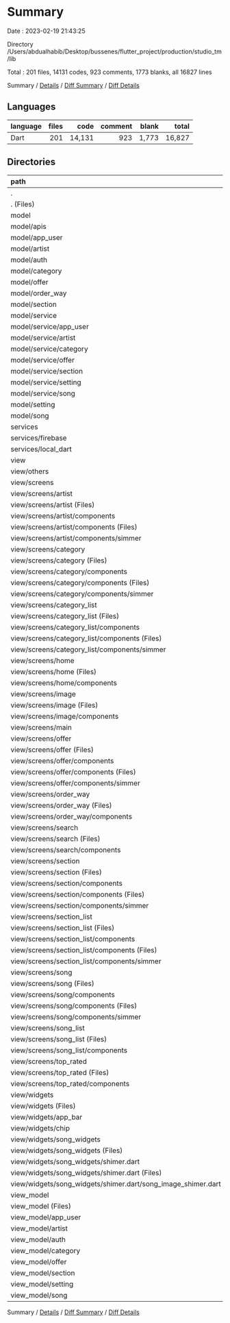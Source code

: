 # Summary

Date : 2023-02-19 21:43:25

Directory /Users/abdualhabib/Desktop/bussenes/flutter_project/production/studio_tm/lib

Total : 201 files,  14131 codes, 923 comments, 1773 blanks, all 16827 lines

Summary / [Details](details.md) / [Diff Summary](diff.md) / [Diff Details](diff-details.md)

## Languages
| language | files | code | comment | blank | total |
| :--- | ---: | ---: | ---: | ---: | ---: |
| Dart | 201 | 14,131 | 923 | 1,773 | 16,827 |

## Directories
| path | files | code | comment | blank | total |
| :--- | ---: | ---: | ---: | ---: | ---: |
| . | 201 | 14,131 | 923 | 1,773 | 16,827 |
| . (Files) | 2 | 184 | 17 | 21 | 222 |
| model | 18 | 1,363 | 51 | 290 | 1,704 |
| model/apis | 2 | 38 | 0 | 9 | 47 |
| model/app_user | 1 | 41 | 1 | 11 | 53 |
| model/artist | 1 | 84 | 2 | 13 | 99 |
| model/auth | 1 | 6 | 0 | 2 | 8 |
| model/category | 1 | 92 | 1 | 13 | 106 |
| model/offer | 1 | 92 | 1 | 16 | 109 |
| model/order_way | 1 | 52 | 1 | 12 | 65 |
| model/section | 1 | 70 | 1 | 11 | 82 |
| model/service | 7 | 783 | 41 | 187 | 1,011 |
| model/service/app_user | 1 | 60 | 6 | 18 | 84 |
| model/service/artist | 1 | 121 | 7 | 31 | 159 |
| model/service/category | 1 | 146 | 7 | 34 | 187 |
| model/service/offer | 1 | 134 | 8 | 32 | 174 |
| model/service/section | 1 | 135 | 7 | 31 | 173 |
| model/service/setting | 1 | 66 | 0 | 16 | 82 |
| model/service/song | 1 | 121 | 6 | 25 | 152 |
| model/setting | 1 | 18 | 0 | 4 | 22 |
| model/song | 1 | 87 | 3 | 12 | 102 |
| services | 4 | 217 | 31 | 61 | 309 |
| services/firebase | 3 | 187 | 31 | 53 | 271 |
| services/local_dart | 1 | 30 | 0 | 8 | 38 |
| view | 159 | 10,338 | 637 | 918 | 11,893 |
| view/others | 11 | 821 | 52 | 139 | 1,012 |
| view/screens | 118 | 7,570 | 422 | 634 | 8,626 |
| view/screens/artist | 9 | 564 | 69 | 53 | 686 |
| view/screens/artist (Files) | 1 | 10 | 0 | 3 | 13 |
| view/screens/artist/components | 8 | 554 | 69 | 50 | 673 |
| view/screens/artist/components (Files) | 6 | 429 | 68 | 41 | 538 |
| view/screens/artist/components/simmer | 2 | 125 | 1 | 9 | 135 |
| view/screens/category | 10 | 705 | 68 | 60 | 833 |
| view/screens/category (Files) | 1 | 10 | 0 | 3 | 13 |
| view/screens/category/components | 9 | 695 | 68 | 57 | 820 |
| view/screens/category/components (Files) | 7 | 554 | 68 | 48 | 670 |
| view/screens/category/components/simmer | 2 | 141 | 0 | 9 | 150 |
| view/screens/category_list | 10 | 576 | 12 | 49 | 637 |
| view/screens/category_list (Files) | 1 | 40 | 0 | 5 | 45 |
| view/screens/category_list/components | 9 | 536 | 12 | 44 | 592 |
| view/screens/category_list/components (Files) | 7 | 476 | 12 | 38 | 526 |
| view/screens/category_list/components/simmer | 2 | 60 | 0 | 6 | 66 |
| view/screens/home | 15 | 1,004 | 36 | 80 | 1,120 |
| view/screens/home (Files) | 1 | 25 | 0 | 4 | 29 |
| view/screens/home/components | 14 | 979 | 36 | 76 | 1,091 |
| view/screens/image | 2 | 53 | 0 | 9 | 62 |
| view/screens/image (Files) | 1 | 35 | 0 | 5 | 40 |
| view/screens/image/components | 1 | 18 | 0 | 4 | 22 |
| view/screens/main | 1 | 124 | 7 | 9 | 140 |
| view/screens/offer | 11 | 513 | 56 | 58 | 627 |
| view/screens/offer (Files) | 1 | 24 | 0 | 3 | 27 |
| view/screens/offer/components | 10 | 489 | 56 | 55 | 600 |
| view/screens/offer/components (Files) | 8 | 391 | 53 | 43 | 487 |
| view/screens/offer/components/simmer | 2 | 98 | 3 | 12 | 113 |
| view/screens/order_way | 3 | 88 | 1 | 8 | 97 |
| view/screens/order_way (Files) | 1 | 25 | 1 | 3 | 29 |
| view/screens/order_way/components | 2 | 63 | 0 | 5 | 68 |
| view/screens/search | 10 | 654 | 24 | 47 | 725 |
| view/screens/search (Files) | 1 | 21 | 0 | 3 | 24 |
| view/screens/search/components | 9 | 633 | 24 | 44 | 701 |
| view/screens/section | 8 | 626 | 31 | 47 | 704 |
| view/screens/section (Files) | 1 | 10 | 0 | 3 | 13 |
| view/screens/section/components | 7 | 616 | 31 | 44 | 691 |
| view/screens/section/components (Files) | 5 | 461 | 31 | 35 | 527 |
| view/screens/section/components/simmer | 2 | 155 | 0 | 9 | 164 |
| view/screens/section_list | 10 | 580 | 12 | 49 | 641 |
| view/screens/section_list (Files) | 1 | 40 | 0 | 5 | 45 |
| view/screens/section_list/components | 9 | 540 | 12 | 44 | 596 |
| view/screens/section_list/components (Files) | 7 | 476 | 12 | 37 | 525 |
| view/screens/section_list/components/simmer | 2 | 64 | 0 | 7 | 71 |
| view/screens/song | 12 | 1,022 | 59 | 81 | 1,162 |
| view/screens/song (Files) | 1 | 10 | 0 | 3 | 13 |
| view/screens/song/components | 11 | 1,012 | 59 | 78 | 1,149 |
| view/screens/song/components (Files) | 8 | 730 | 50 | 58 | 838 |
| view/screens/song/components/simmer | 3 | 282 | 9 | 20 | 311 |
| view/screens/song_list | 10 | 724 | 24 | 51 | 799 |
| view/screens/song_list (Files) | 1 | 46 | 0 | 5 | 51 |
| view/screens/song_list/components | 9 | 678 | 24 | 46 | 748 |
| view/screens/top_rated | 7 | 337 | 23 | 33 | 393 |
| view/screens/top_rated (Files) | 1 | 23 | 0 | 3 | 26 |
| view/screens/top_rated/components | 6 | 314 | 23 | 30 | 367 |
| view/widgets | 30 | 1,947 | 163 | 145 | 2,255 |
| view/widgets (Files) | 16 | 822 | 24 | 62 | 908 |
| view/widgets/app_bar | 2 | 105 | 16 | 11 | 132 |
| view/widgets/chip | 2 | 76 | 0 | 6 | 82 |
| view/widgets/song_widgets | 10 | 944 | 123 | 66 | 1,133 |
| view/widgets/song_widgets (Files) | 4 | 607 | 113 | 38 | 758 |
| view/widgets/song_widgets/shimer.dart | 6 | 337 | 10 | 28 | 375 |
| view/widgets/song_widgets/shimer.dart (Files) | 3 | 302 | 10 | 21 | 333 |
| view/widgets/song_widgets/shimer.dart/song_image_shimer.dart | 3 | 35 | 0 | 7 | 42 |
| view_model | 18 | 2,029 | 187 | 483 | 2,699 |
| view_model (Files) | 5 | 192 | 25 | 40 | 257 |
| view_model/app_user | 1 | 152 | 4 | 36 | 192 |
| view_model/artist | 1 | 135 | 4 | 33 | 172 |
| view_model/auth | 1 | 33 | 0 | 9 | 42 |
| view_model/category | 2 | 251 | 16 | 60 | 327 |
| view_model/offer | 1 | 115 | 3 | 27 | 145 |
| view_model/section | 2 | 342 | 26 | 75 | 443 |
| view_model/setting | 1 | 64 | 1 | 12 | 77 |
| view_model/song | 4 | 745 | 108 | 191 | 1,044 |

Summary / [Details](details.md) / [Diff Summary](diff.md) / [Diff Details](diff-details.md)